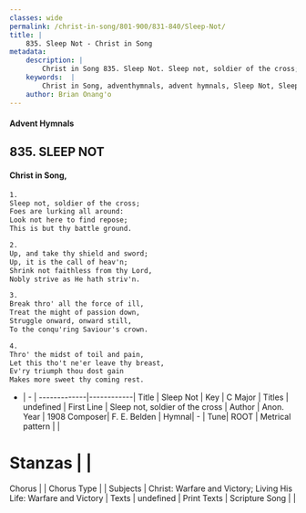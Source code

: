```yaml
---
classes: wide
permalink: /christ-in-song/801-900/831-840/Sleep-Not/
title: |
    835. Sleep Not - Christ in Song
metadata:
    description: |
        Christ in Song 835. Sleep Not. Sleep not, soldier of the cross; Foes are lurking all around: Look not here to find repose; This is but thy battle ground.
    keywords:  |
        Christ in Song, adventhymnals, advent hymnals, Sleep Not, Sleep not, soldier of the cross. 
    author: Brian Onang'o
---
```


#### Advent Hymnals
## 835. SLEEP NOT
####  Christ in Song,

```txt
1.
Sleep not, soldier of the cross;
Foes are lurking all around:
Look not here to find repose;
This is but thy battle ground.

2.
Up, and take thy shield and sword;
Up, it is the call of heav'n;
Shrink not faithless from thy Lord,
Nobly strive as He hath striv'n.

3.
Break thro' all the force of ill,
Treat the might of passion down,
Struggle onward, onward still,
To the conqu'ring Saviour's crown.

4.
Thro' the midst of toil and pain,
Let this tho't ne'er leave thy breast,
Ev'ry triumph thou dost gain
Makes more sweet thy coming rest.

```

- |   -  |
-------------|------------|
Title | Sleep Not |
Key | C Major |
Titles | undefined |
First Line | Sleep not, soldier of the cross |
Author | Anon.
Year | 1908
Composer| F. E. Belden |
Hymnal|  - |
Tune| ROOT |
Metrical pattern | |
# Stanzas |  |
Chorus |  |
Chorus Type |  |
Subjects | Christ: Warfare and Victory; Living His Life: Warfare and Victory |
Texts | undefined |
Print Texts | 
Scripture Song |  |
    
